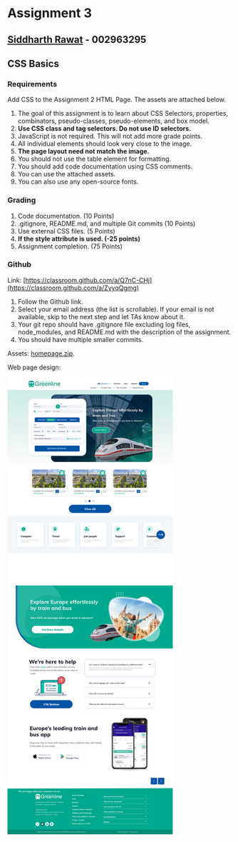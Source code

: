 # Assignment 3

## [Siddharth Rawat](mailto:rawat.sid@northeastern.edu) - 002963295

## CSS Basics

### Requirements

Add CSS to the Assignment 2 HTML Page. The assets are attached below.

  1. The goal of this assignment is to learn about CSS Selectors, properties, combinators, pseudo-classes, pseudo-elements, and box model.
  2. **Use CSS class and tag selectors. Do not use ID selectors.**
  3. JavaScript is not required. This will not add more grade points.
  4. All individual elements should look very close to the image.
  5. **The page layout need not match the image.**
  6. You should not use the table element for formatting.
  7. You should add code documentation using CSS comments.
  8. You can use the attached assets.
  9. You can also use any open-source fonts.

### Grading

 1. Code documentation. (10 Points)
 2. .gitignore, README.md, and multiple Git commits (10 Points)
 3. Use external CSS files. (5 Points)
 4. **If the style attribute is used. (-25 points)**
 5. Assignment completion. (75 Points)

### Github

Link: [https://classroom.github.com/a/Q7nC-CHj](https://classroom.github.com/a/ZyyqQgmg)

1. Follow the Github link.
2. Select your email address (the list is scrollable). If your email is not available, skip to the next step and let TAs know about it.
3. Your git repo should have .gitignore file excluding log files, node_modules, and README.md with the description of the assignment.
4. You should have multiple smaller commits.

Assets: [homepage.zip](https://northeastern.instructure.com/courses/104002/files/13608369?wrap=1).

Web page design:

![mock image](./assets/images/Home-Page.png 'mock image')
